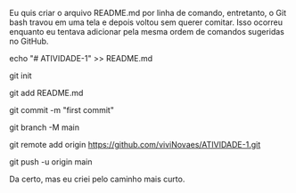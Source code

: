 Eu quis criar o arquivo README.md por linha de comando, entretanto, o  Git bash travou em uma tela e depois voltou sem querer comitar. Isso ocorreu enquanto eu tentava adicionar pela mesma ordem de comandos sugeridas no GitHub.


echo "# ATIVIDADE-1" >> README.md

git init

git add README.md

git commit -m "first commit"

git branch -M main

git remote add origin https://github.com/viviNovaes/ATIVIDADE-1.git

git push -u origin main

Da certo, mas eu criei pelo caminho mais curto.
